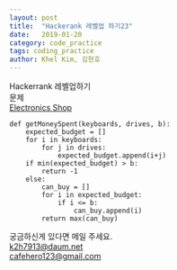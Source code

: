 ```yaml
---
layout: post
title:  "Hackerank 레벨업 하기23"
date:   2019-01-20
category: code_practice
tags: coding_practice
author: Khel Kim, 김현호
---
```


Hackerrank 레벨업하기  
문제  
[Electronics Shop](https://www.hackerrank.com/challenges/electronics-shop/problem)

~~~
def getMoneySpent(keyboards, drives, b):
    expected_budget = []
    for i in keyboards:
        for j in drives:
            expected_budget.append(i+j)
    if min(expected_budget) > b:
        return -1
    else:
        can_buy = []
        for i in expected_budget:
            if i <= b:
                can_buy.append(i)
        return max(can_buy)
~~~

궁금하신게 있다면 메일 주세요.  
k2h7913@daum.net  
cafehero123@gmail.com
